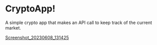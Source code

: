 # CryptoApp!

A simple crypto app that makes an API call to keep track of the current market.

[Screenshot_20230608_131425](https://github.com/Kevo321/CryptoApp/assets/89575370/18525dc3-bef1-424e-b4e1-dcbb4504ede4)


